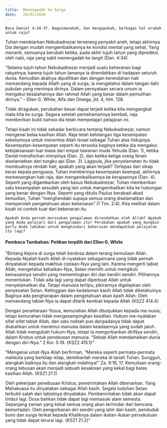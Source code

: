```yaml
---
title:  Menengadah ke Surga
date:   29/01/2020
---
```


`Baca Daniel 4:34-37. Bagaimanakah, dan mengapakah, berbagai hal erubah untuk raja?`

Tuhan membiarkan Nebukadnezar terserang penyakit aneh, tetapi akhirnya Dia dengan mudah mengembalikannya ke kondisi mental yang sehat. Yang menarik, semuanya berubah ketika, pada akhir tujuh tahun yang diprediksi oleh nabi, raja yang sakit menengadah ke langit (Dan. 4:34).

“Selama tujuh tahun Nebukadnezar menjadi suatu keheranan bagi rakyatnya; karena tujuh tahun lamanya ia direndahkan di hadapan seluruh dunia. Kemudian akalnya dipulihkan dan dengan kerendahan hati memandang kepada Allalh yang di surga, ia mengetahui dalam tangan Ilahi pukulan yang menimpa dirinya. Dalam pernyataan secara umum ia mengakui kesalahannya dan rahmat Allah yang besar dalam pemulihan dirinya.” – Ellen G. White, Alfa dan Omega, jld. 4, hlm. 128.

Tidak diragukan, perubahan besar dapat terjadi ketika kita mengangkat mata kita ke surga. Segera setelah pemahamannya kembali, raja memberikan bukti bahwa dia telah mempelajari pelajaran ini.

Tetapi kisah ini tidak sekadar berbicara tentang Nebukadnezar, namun mengenai belas kasihan Allah. Raja telah kehilangan tiga kesempatan sebelumnya untuk menerima Allah Israel sebagai Tuhan atas hidupnya. Kesempatan-kesempatan seperti itu tersedia baginya ketika dia mengakui kebijaksanaan luar biasa dari empat tawanan muda Yehuda (Dan. 1), ketika Daniel menafsirkan mimpinya (Dan. 2), dan ketika ketiga orang Ibrani diselamatkan dari tungku api (Dan. 3). Lagipula, jika penyelamatan itu tidak membuatnya rendah hati, apakah yang akan terjadi? Terlepas dari sikap keras kepala penguasa, Tuhan memberinya kesempatan keempat, akhirnya memenangkan hati raja, dan mengembalikannya ke kerajaannya (Dan. 4). Seperti yang digambarkan oleh kasus Nebukadnezar, Tuhan memberikan satu kesempatan sesudah yang lain untuk mengembalikan kita ke hubungan yang benar dengan-Nya. Seperti yang ditulis Paulus berabad-abad kemudian, Tuhan “menghendaki supaya semua orang diselamatkan dan memperoleh pengetahuan akan kebenaran” (1 Tim. 2:4). Kita melihat dalam kisah ini contoh kuat dari kebenaran itu.

`Apakah Anda pernah merasakan pengalaman direndahkan oleh Allah? Apakah yang Anda pelajari dari pengalaman itu? Perubahan apakah yang mungkin perlu Anda lakukan untuk menghindari keharusan mendapatkan pelajaran itu lagi?`

#### Pembaca Tambahan: Petikan terpilih dari Ellen G. White

"Bintang Kejora di surga telah berdosa dalam terang kemuliaan Allah. Kepada-Nyalah kasih Allah di-nyatakan sebagaimana yang tidak pernah dinyatakan kepada makhluk ciptaan-Nya yang lain. Karena mengerti tabiat Allah, mengetahui kebaikan-Nya, Setan memilih untuk mengikuti kemauannya sendiri yang mementingkan diri dan berdiri sendiri. Pilihannya menentukan. Tidak ada lagi yang dapat diperbuat Allah untuk menyelamatkan dia. Tetapi manusia tertipu, pikirannya digelapkan oleh penyesatan Setan. Ketinggian dan kedalaman kasih Allah tidak diketahuinya. Baginya ada pengharapan dalam pengetahuan akan kasih Allah. Oleh memandang tabiat-Nya ia dapat ditarik kembali kepada Allah {KSZ2 414.4}

Dengan perantaraan Yesus, kemurahan Allah ditunjukkan kepada ma-nusia; tetapi kemurahan tidak mengesampingkan keadilan. Hukum me-nyatakan sifat-sifat tabiat Allah, dan satu noktah pun daripadanya tidak dapat diubahkan untuk menemui manusia dalam keadaannya yang sudah jatuh. Allah tidak mengubah hukum-Nya, tetapi Ia mengorbankan diriNya sendiri, dalam Kristus untuk penebusan manusia. “Sebab Allah mendamaikan dunia dengan diri-Nya.” 2 Kor. 5:19. {KSZ2 415.1}"

"Mengenai umat-Nya Allah berfirman, “Mereka seperti permata-permata mahkota yang berkilap-kilap, demikianlah mereka di tanah Tuhan. Sungguh, alangkah baiknya itu dan alangkah indahnya!” Za. 9:16, 17. Kemuliaan orang-orang tebusan akan menjadi sebuah kesaksian yang kekal bagi belas kasihan Allah. {KSZ1 21.1}

Oleh pekerjaan penebusan Kristus, pemerintahan Allah dibenarkan. Yang Mahakuasa itu dinyatakan sebagai Allah kasih. Segala tuduhan Setan terbukti salah dan tabiatnya dinyatakan. Pemberontakan tidak akan dapat timbul lagi. Dosa bahkan tidak dapat lagi memasuki alam semesta. Sepanjang zaman yang kekal semua orang akan terhindar dari bencana kemurtadan. Oleh pengorbanan diri sendiri yang lahir dari kasih, penduduk bumi dan surga terikat kepada Khaliknya dalam ikatan-ikatan persekutuan yang tidak dapat terurai lagi. {KSZ1 21.2}"